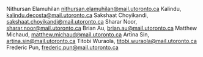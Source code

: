 Nithursan Elamuhilan nithursan.elamuhilan@mail.utoronto.ca
Kalindu, kalindu.decosta@mail.utoronto.ca
Sakshaat Choyikandi, sakshaat.choyikandi@mail.utoronto.ca
Sharar Noor, sharar.noor@mail.utoronto.ca
Brian Au, brian.au@mail.utoronto.ca
Matthew Michaud, matthew.michaud@mail.utoronto.ca
Artina Sin, artina.sin@mail.utoronto.ca
Titobi Wuraola, titobi.wuraola@mail.utoronto.ca
Frederic Pun, frederic.pun@mail.utoronto.ca

